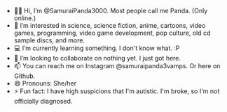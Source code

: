 - 👋🏾 Hi, I’m @SamuraiPanda3000. Most people call me Panda. (Only online.)
- 👀 I’m interested in science, science fiction, anime, cartoons, video games, programming, video game development, pop culture, old cd sample discs, and more.
- 💻 I’m currently learning something. I don't know what. :P
- 💞️ I’m looking to collaborate on nothing yet. I just got here.
- 📫 You can reach me on Instagram @samuraipanda3vamps. Or here on Github.
- 😄 Pronouns: She/her
- ⚡ Fun fact: I have high suspicions that I'm autistic. I'm broke, so I'm not officially diagnosed.

<!---
SamuraiPanda3000/SamuraiPanda3000 is a ✨ special ✨ repository because its `README.md` (this file) appears on your GitHub profile.
You can click the Preview link to take a look at your changes.
--->
